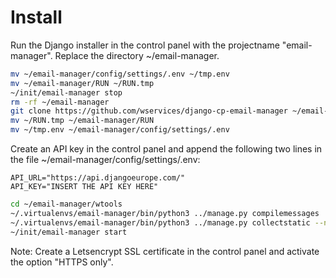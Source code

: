 # Install

Run the Django installer in the control panel with the projectname "email-manager".
Replace the directory ~/email-manager.
```bash
mv ~/email-manager/config/settings/.env ~/tmp.env
mv ~/email-manager/RUN ~/RUN.tmp
~/init/email-manager stop
rm -rf ~/email-manager
git clone https://github.com/wservices/django-cp-email-manager ~/email-manager
mv ~/RUN.tmp ~/email-manager/RUN
mv ~/tmp.env ~/email-manager/config/settings/.env
```

Create an API key in the control panel and append the following two lines in the file ~/email-manager/config/settings/.env:
```config
API_URL="https://api.djangoeurope.com/"
API_KEY="INSERT THE API KEY HERE"
```

```bash
cd ~/email-manager/wtools
~/.virtualenvs/email-manager/bin/python3 ../manage.py compilemessages
~/.virtualenvs/email-manager/bin/python3 ../manage.py collectstatic --noinput
~/init/email-manager start
```

Note: Create a Letsencrypt SSL certificate in the control panel and activate the option "HTTPS only".
